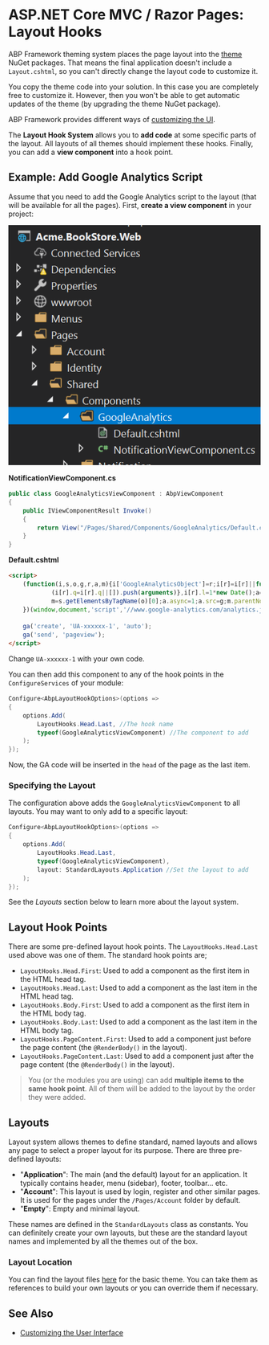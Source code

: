 # ASP.NET Core MVC / Razor Pages: Layout Hooks

ABP Framework theming system places the page layout into the [theme](Theming.md) NuGet packages. That means the final application doesn't include a `Layout.cshtml`, so you can't directly change the layout code to customize it.

You copy the theme code into your solution. In this case you are completely free to customize it. However, then you won't be able to get automatic updates of the theme (by upgrading the theme NuGet package).

ABP Framework provides different ways of [customizing the UI](Customization-User-Interface.md).

The **Layout Hook System** allows you to **add code** at some specific parts of the layout. All layouts of all themes should implement these hooks. Finally, you can add a **view component** into a hook point.

## Example: Add Google Analytics Script

Assume that you need to add the Google Analytics script to the layout (that will be available for all the pages). First, **create a view component** in your project:

![bookstore-google-analytics-view-component](../../images/bookstore-google-analytics-view-component.png)

**NotificationViewComponent.cs**

````csharp
public class GoogleAnalyticsViewComponent : AbpViewComponent
{
    public IViewComponentResult Invoke()
    {
        return View("/Pages/Shared/Components/GoogleAnalytics/Default.cshtml");
    }
}
````

**Default.cshtml**

````html
<script>
    (function(i,s,o,g,r,a,m){i['GoogleAnalyticsObject']=r;i[r]=i[r]||function(){
            (i[r].q=i[r].q||[]).push(arguments)},i[r].l=1*new Date();a=s.createElement(o),
            m=s.getElementsByTagName(o)[0];a.async=1;a.src=g;m.parentNode.insertBefore(a,m)
    })(window,document,'script','//www.google-analytics.com/analytics.js','ga');

    ga('create', 'UA-xxxxxx-1', 'auto');
    ga('send', 'pageview');
</script>
````

Change `UA-xxxxxx-1` with your own code.

You can then add this component to any of the hook points in the `ConfigureServices` of your module:

````csharp
Configure<AbpLayoutHookOptions>(options =>
{
    options.Add(
        LayoutHooks.Head.Last, //The hook name
        typeof(GoogleAnalyticsViewComponent) //The component to add
    );
});
````

Now, the GA code will be inserted in the `head` of the page as the last item.

### Specifying the Layout

The configuration above adds the `GoogleAnalyticsViewComponent` to all layouts. You may want to only add to a specific layout:

````csharp
Configure<AbpLayoutHookOptions>(options =>
{
    options.Add(
        LayoutHooks.Head.Last,
        typeof(GoogleAnalyticsViewComponent),
        layout: StandardLayouts.Application //Set the layout to add
    );
});
````

See the *Layouts* section below to learn more about the layout system.

## Layout Hook Points

There are some pre-defined layout hook points. The `LayoutHooks.Head.Last` used above was one of them. The standard hook points are;

* `LayoutHooks.Head.First`: Used to add a component as the first item in the HTML head tag.
* `LayoutHooks.Head.Last`: Used to add a component as the last item in the HTML head tag.
* `LayoutHooks.Body.First`: Used to add a component as the first item in the HTML body tag.
* `LayoutHooks.Body.Last`: Used to add a component as the last item in the HTML body tag.
* `LayoutHooks.PageContent.First`: Used to add a component just before the page content (the `@RenderBody()` in the layout).
* `LayoutHooks.PageContent.Last`: Used to add a component just after the page content (the `@RenderBody()` in the layout).

> You (or the modules you are using) can add **multiple items to the same hook point**. All of them will be added to the layout by the order they were added.

## Layouts

Layout system allows themes to define standard, named layouts and allows any page to select a proper layout for its purpose. There are three pre-defined layouts:

* "**Application**": The main (and the default) layout for an application. It typically contains header, menu (sidebar), footer, toolbar... etc. 
* "**Account**": This layout is used by login, register and other similar pages. It is used for the pages under the `/Pages/Account` folder by default.
* "**Empty**": Empty and minimal layout.

These names are defined in the `StandardLayouts` class as constants. You can definitely create your own layouts, but these are the standard layout names and implemented by all the themes out of the box.

### Layout Location

You can find the layout files [here](https://github.com/abpframework/abp/blob/dev/modules/basic-theme/src/Volo.Abp.AspNetCore.Mvc.UI.Theme.Basic/Themes/Basic/Layouts) for the basic theme. You can take them as references to build your own layouts or you can override them if necessary.

## See Also

* [Customizing the User Interface](Customization-User-Interface.md)